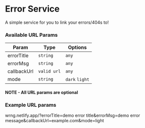 # Error Service

A simple service for you to link your errors/404s to!

### Available URL Params 


| Param  | Type  | Options  |
|--------|-------|----------|
|  errorTitle | `string`   | `any` |
|  errorMsg | `string`   | `any` |
|  callbackUrl | `valid url`   | `any` |
|  mode  | `string`   | `dark` `light` |

#### <b>NOTE - All URL params are optional</b>

### Example URL params
wrng.netlify.app/?errorTitle=demo error title&errorMsg=demo error message&callbackUrl=example.com&mode=light
